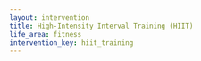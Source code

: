 ```yaml
---
layout: intervention
title: High-Intensity Interval Training (HIIT)
life_area: fitness
intervention_key: hiit_training
---
```

